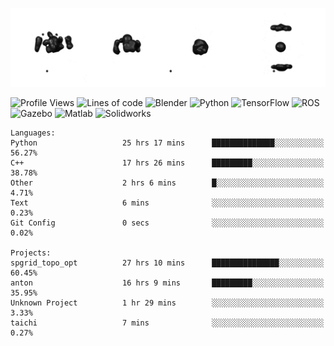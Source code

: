 ![cubes](https://github.com/imsenthur/imsenthur/blob/master/cubes.gif)

<!--START_SECTION:waka-->
![Profile Views](http://img.shields.io/badge/Profile%20views-12-blue)
![Lines of code](https://img.shields.io/badge/From%20%22Hello%2C%20World%21%22%2C%20I%27ve%20written-770453%20lines%20of%20code-blue)
![Blender](https://img.shields.io/badge/-Blender-orange)
![Python](https://img.shields.io/badge/-Python-blue)
![TensorFlow](https://img.shields.io/badge/-TensorFlow-ff8c00)
![ROS](https://img.shields.io/badge/-ROS-20b2aa)
![Gazebo](https://img.shields.io/badge/-Gazebo-lightgrey)
![Matlab](https://img.shields.io/badge/-Matlab-ffd700)
![Solidworks](https://img.shields.io/badge/-Solidworks-red)
```text
Languages: 
Python                   25 hrs 17 mins      ██████████████░░░░░░░░░░░   56.27% 
C++                      17 hrs 26 mins      █████████░░░░░░░░░░░░░░░░   38.78% 
Other                    2 hrs 6 mins        █░░░░░░░░░░░░░░░░░░░░░░░░   4.71% 
Text                     6 mins              ░░░░░░░░░░░░░░░░░░░░░░░░░   0.23% 
Git Config               0 secs              ░░░░░░░░░░░░░░░░░░░░░░░░░   0.02%

Projects: 
spgrid_topo_opt          27 hrs 10 mins      ███████████████░░░░░░░░░░   60.45% 
anton                    16 hrs 9 mins       █████████░░░░░░░░░░░░░░░░   35.95% 
Unknown Project          1 hr 29 mins        ░░░░░░░░░░░░░░░░░░░░░░░░░   3.33% 
taichi                   7 mins              ░░░░░░░░░░░░░░░░░░░░░░░░░   0.27%
```


<!--END_SECTION:waka-->
